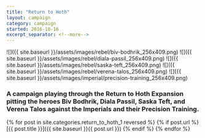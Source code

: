 ```yaml
---
title: "Return to Hoth"
layout: campaign
category: campaign
started: 2016-10-16
excerpt_separator: <!--more-->
---
```


<div id="cards"></div>

![]({{ site.baseurl }}/assets/images/rebel/biv-bodhrik_256x409.png)
![]({{ site.baseurl }}/assets/images/rebel/diala-passil_256x409.png)
![]({{ site.baseurl }}/assets/images/rebel/saska-teft_256x409.png)
![]({{ site.baseurl }}/assets/images/rebel/verena-talos_256x409.png)
![]({{ site.baseurl }}/assets/images/imperial/precision-training_256x409.png)

### A campaign playing through the Return to Hoth Expansion pitting the heroes Biv Bodhrik, Diala Passil, Saska Teft, and Verena Talos against the Imperials and their Precision Training.

<!--more-->

{% for post in site.categories.return_to_hoth_1 reversed %}
    {% if post.url %}
[{{ post.title }}]({{ site.baseurl }}{{ post.url }})
    {% endif %}
{% endfor %}    